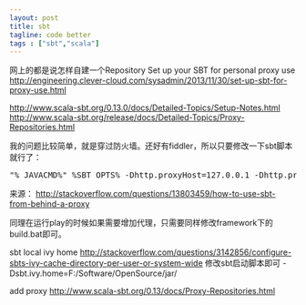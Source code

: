 ```yaml
---
layout: post
title: sbt
tagline: code better
tags : ["sbt","scala"]
---
```


网上的都是说怎样自建一个Repository
Set up your SBT for personal proxy use
http://engineering.clever-cloud.com/sysadmin/2013/11/30/set-up-sbt-for-proxy-use.html

http://www.scala-sbt.org/0.13.0/docs/Detailed-Topics/Setup-Notes.html
http://www.scala-sbt.org/release/docs/Detailed-Topics/Proxy-Repositories.html

我的问题比较简单，就是穿过防火墙。还好有fiddler，所以只要修改一下sbt脚本就行了：
<pre>
"%_JAVACMD%" %SBT_OPTS% -Dhttp.proxyHost=127.0.0.1 -Dhttp.proxyPort=8888 -cp "%SBT_HOME%sbt-launch.jar" xsbt.boot.Boot %*
</pre>

来源：
http://stackoverflow.com/questions/13803459/how-to-use-sbt-from-behind-a-proxy

同理在运行play的时候如果需要增加代理，只需要同样修改framework下的build.bat即可。



sbt local ivy home
http://stackoverflow.com/questions/3142856/configure-sbts-ivy-cache-directory-per-user-or-system-wide
修改sbt启动脚本即可
 -Dsbt.ivy.home=F:/Software/OpenSource/jar/ 


add proxy
http://www.scala-sbt.org/0.13/docs/Proxy-Repositories.html


